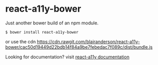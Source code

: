 # react-a11y-bower

Just another bower build of an npm module.

`$ bower install react-a11y-bower`

or use the cdn https://cdn.rawgit.com/blairanderson/react-a11y-bower/cac50d19449d22bdb14f84a9be7febedac7f089c/dist/bundle.js

Looking for documentation? visit [react-a11y documentation](https://github.com/rackt/react-a11y)
